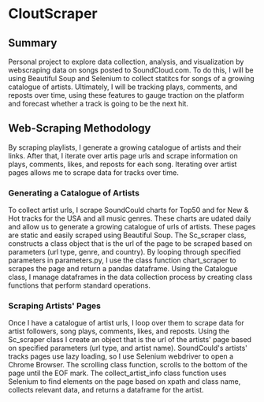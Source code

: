 # CloutScraper

## Summary
Personal project to explore data collection, analysis, and visualization by webscraping data on songs posted to SoundCloud.com. To do this, I will be using Beautiful Soup and Selenium to collect statitcs for songs of a growing catalogue of artists. Ultimately, I will be tracking plays, comments, and reposts over time, using these features to gauge traction on the platform and forecast whether a track is going to be the next hit.

## Web-Scraping Methodology
By scraping playlists, I generate a growing catalogue of artists and their links. After that, I iterate over artis page urls and scrape information on plays, comments, likes, and reposts for each song. Iterating over artist pages allows me to scrape data for tracks over time.

### Generating a Catalogue of Artists
To collect artist urls, I scrape SoundCould charts for Top50 and for New & Hot tracks for the USA and all music genres. These charts are udated daily and allow us to generate a growing catalogue of urls of artists. 
These pages are static and easily scraped using Beautiful Soup. The Sc_scraper class, constructs a class object that is the url of the page to be scraped based on parameters (url type, genre, and country). By looping through specified parameters in parameters.py, I use the class function chart_scraper to scrapes the page and return a pandas dataframe. Using the Catalogue class, I manage dataframes in the data collection process by creating class functions that perform standard operations.  

### Scraping Artists' Pages
Once I have a catalogue of artist urls, I loop over them to scrape data for artist followers, song plays, comments, likes, and reposts. 
Using the Sc_scraper class I create an object that is the url of the artists'  page based on specified parameters (url type, and artist name). SoundCould's artists' tracks pages use lazy loading, so I use Selenium webdriver to open a Chrome Browser. The scrolling class function, scrolls to the bottom of the page until the EOF mark. 
The collect_artist_info class function uses Selenium to find elements on the page based on xpath and class name, collects relevant data, and returns a dataframe for the artist. 
